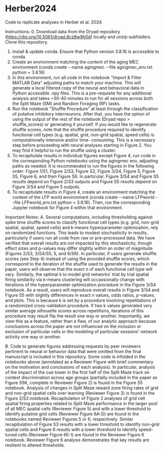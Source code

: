 # Herber2024
 Code to replicate analyses in Herber et al. 2024

Instructions:
0. Download data from the Dryad repository (https://doi.org/10.5061/dryad.8cz8w9h0d) locally and unzip subfolders. Clone this repository.
1. Install & update conda. Ensure that Python version 3.8.16 is accessible to conda.
2. Create an environment matching the content of the aging MEC environment (conda create --name agingmec --file agingmec_env.txt python = 3.8.16)
3. In this environment, run all code in the notebook "Import & Filter MATLAB Data" adjusting paths to match your machine. This will generate a local filtered copy of 
the neural and behavioral data in Python accessible .npy files. This is a pre-requisite for any additional analysis and takes ~30-40 minutes to run 
for all sessions across both the Split Maze (SM) and Random Foraging (RF) tasks. 
4. Run the notebook "Shuffle Procedure" at least through the classification of putative inhibitory interneurons. After that, you have the option of 
using the output of the rest of the notebook (Dryad repo > shuffle_scores) or generating it yourself. If you would like to regenerate shuffle scores, note that the 
shuffle procedure required to identify functional cell types (e.g. spatial, grid, non-grid spatial, speed cells) is computationally intensive and/or time-
consuming. This is a necessary step before proceeding with neural analyses starting in Figure 2. You may find it helpful to run the shuffle using a cluster. 
5. To recapitulate results in individual figures except Figure 4, run code in the corresponding Python notebooks using the agingmec env, adjusting paths as needed. It is recommended
to run the figures in the following order: Figure 1/S1, Figure 2/S3, Figure S2, Figure 3/S4, Figure 5, Figure S5, Figure 6, and then Figure S6. In particular, Figure 3/S4 and Figure S5 results depend on Figure 2/S3 outputs and Figure S5 results depend on Figure 3/S4 and Figure 5 outputs.
6. To recapitulate results in Figure 4, create an environment matching the context of the LFP world environment (conda create --name LFPworld --file LFPworld_env.txt python = 3.8.16). 
Then, run the corresponding Jupyter notebook for Figure 4 within that environment.

Important Notes:
A. Several computations, including thresholding against spike time shuffle scores to classify functional cell types (e.g. grid, non-grid spatial, spatial, speed cells) and k-means hyperparameter optimization, rely on randomized functions. This leads to modest stochasticity in results, particularly if users run all code from raw or pre-processed data. We have verified that overall results are not impacted by this stochasticity, though effect sizes and p-values may differ slightly within an order of magnitude (Figures 2/S3, 3/S4/S5, 5, and 6/S6). In particular, if users generate shuffle scores (see Step 4) instead of using the provided shuffle scores, which correspond to the iteration of the shuffle used to generate the results in the paper, users will observe that the exact n of each functional cell type will vary. Similarly, the optimal k to model grid networks' trial by trial spatial firing similarity via k-means clustering will occassionally change with iterations of the hyperparameter optimization procedure in the Figure 3/S4 notebook. As a result, users will reproduce overall results in Figure 3/S4 and Figure S5 with slightly differences in exact n values, odds ratios, p-values, and plots. This is because k is set by a procedure involving repetitations of a randomized cross-validation procedure. If two k values generated very similar average silhouette scores across repetitions, iterations of this procedure may result flip the result one way or another. Importantly, we view this as a feature, rather than a flaw, of our analytic approach because conclusions across the paper are not influenced on the inclusion or exclusion of particular cells or the modeling of particular sessions' network activity one way or another.

B. Code to generate figures addressing requests by peer reviewers pertinent to neural or behavior data that were omitted from the final manuscript is included in this repository. Some code is infolded in the notebooks above (annotated as a Reviewer Figure with brief commentary on the motivation and conclusions of each analysis). In particular, analysis of the impact of the cue tower in the first half of the Split Maze track on context discrimination across age groups (partially included in the paper as Figure S5K, complete in Reviewer Figure 2) is found in the Figure S5 notebook. Analysis of changes in Split Maze reward zone firing rates of grid and non-grid spatial cells over learning (Reviewer Figure 3) is found in the Figure 2/S3 notebook. Recapitulation of Figure 2 analyses of grid cell spatial firing properties related to Split Maze performance in the larger pool of all MEC spatial cells (Reviewer Figure 5) and with a lower threshold to identify putative grid cells (Reviewer Figure 6A-D) are found in the notebooks named Reviewer Figures 5 or 6, respectively. Similar recapitulation of Figure S3 results with a lower threshold to identify non-grid spatial cells and Figure 6 results with a lower threshold to identify speed-tuned cells (Reviewer Figure 6E-I) are found in the Reviewer Figure 6 notebook. Reviewer Figure 6 analysis demonstrates that key results are resilient to altered thresholds.
    
